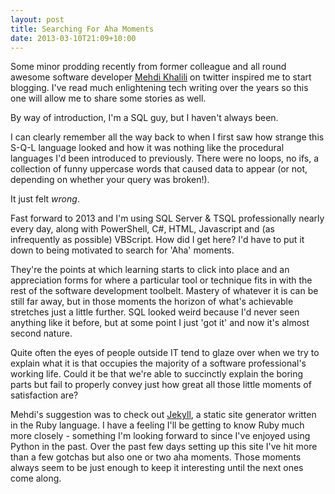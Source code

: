```yaml
---
layout: post
title: Searching For Aha Moments
date: 2013-03-10T21:09+10:00
---
```

Some minor prodding recently from former colleague and all round awesome software developer [Mehdi Khalili](http://www.mehdi-khalili.com/) on twitter inspired me to start blogging. I've read much enlightening tech writing over the years so this one will allow me to share some stories as well. 

By way of introduction, I'm a SQL guy, but I haven't always been.

I can clearly remember all the way back to when I first saw how strange this S-Q-L language looked and how it was nothing like the procedural languages I'd been introduced to previously. There were no loops, no ifs, a collection of funny uppercase words that caused data to appear (or not, depending on whether your query was broken!). 

It just felt *wrong*.

Fast forward to 2013 and I'm using SQL Server & TSQL professionally nearly every day, along with PowerShell, C#, HTML, Javascript and (as infrequently as possible) VBScript. How did I get here? I'd have to put it down to being motivated to search for 'Aha' moments.

They're the points at which learning starts to click into place and an appreciation forms for where a particular tool or technique fits in with the rest of the software development toolbelt. Mastery of whatever it is can be still far away, but in those moments the horizon of what's achievable stretches just a little further. SQL looked weird because I'd never seen anything like it before, but at some point I just 'got it' and now it's almost second nature.

Quite often the eyes of people outside IT tend to glaze over when we try to explain what it is that occupies the majority of a software professional's working life. Could it be that we're able to succinctly explain the boring parts but fail to properly convey just how great all those little moments of satisfaction are?
 
Mehdi's suggestion was to check out <a href="http://jekyllrb.com/">Jekyll</a>, a static site generator written in the Ruby language. I have a feeling I'll be getting to know Ruby much more closely - something I'm looking forward to since I've enjoyed using Python in the past. Over the past few days setting up this site I've hit more than a few gotchas but also one or two aha moments. Those moments always seem to be just enough to keep it interesting until the next ones come along.


